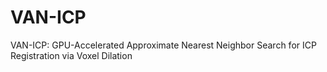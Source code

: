 # VAN-ICP

VAN-ICP: GPU-Accelerated Approximate Nearest Neighbor Search for ICP Registration via Voxel Dilation
